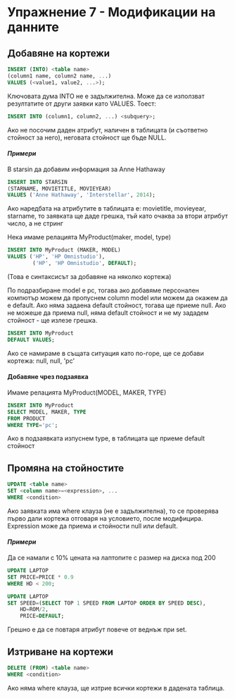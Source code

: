 

# Упражнение 7 - Модификации на данните

## Добавяне на кортежи

```sql
INSERT (INTO) <table name>
(column1 name, column2 name, ...)
VALUES (<value1, value2, ...>);
```

Ключовата дума INTO не е задължителна. Може да се използват резултатите от други заявки като VALUES. Тоест:

```sql
INSERT INTO (column1, column2, ...) <subquery>;
```

Ако не посочим даден атрибут, наличен в таблицата (и съответно стойност за него), неговата стойност ще бъде NULL.

#### *Примери*

В starsin да добавим информация за Anne Hathaway

```sql
INSERT INTO STARSIN
(STARNAME, MOVIETITLE, MOVIEYEAR)
VALUES ('Anne Hathaway', 'Interstellar', 2014);
```

Ако наредбата на атрибутите в таблицата е: movietitle, movieyear, starname, то заявката ще даде грешка, тъй като очаква за втори атрибут число, а не стринг

Нека имаме релацията MyProduct(maker, model, type)

```sql
INSERT INTO MyProduct (MAKER, MODEL)
VALUES ('HP', 'HP Omnistudio'),
        ('HP', 'HP Omnistudio', DEFAULT);
```
(Това е синтаксисът за добавяне на няколко кортежа)

По подразбиране model e pc, тогава ако добавяме персонален компютър можем да пропуснем column model или можем да окажем да е default.
Ако няма задаена default стойност, тогава ще приеме null. Ако не можеше да приема null, няма default стойност и не му зададем стойност - ще излезе грешка.

```sql
INSERT INTO MyProduct
DEFAULT VALUES;
```

Ако се намираме в същата ситуация като по-горе, ще се добави кортежа: null, null, 'pc'

#### Добавяне чрез подзаявка

Имаме релацията MyProduct(MODEL, MAKER, TYPE)

```sql
INSERT INTO MyProduct
SELECT MODEL, MAKER, TYPE
FROM PRODUCT
WHERE TYPE='pc';
```
Ако в подзаявката изпуснем type, в таблицата ще приеме default стойност

## Промяна на стойностите

```sql
UPDATE <table name>
SET <column name>=<expression>, ...
WHERE <condition>
```
Ако заявката има where клауза (не е задължителна), то се проверява първо дали кортежа отговаря на условието, после модифицира. Expression може да приема и стойности null или default.

#### *Примери*

Да се намали с 10% цената на лаптопите с размер на диска под 200

```sql
UPDATE LAPTOP
SET PRICE=PRICE * 0.9
WHERE HD < 200;
```

```sql
UPDATE LAPTOP
SET SPEED=(SELECT TOP 1 SPEED FROM LAPTOP ORDER BY SPEED DESC),
    HD=ROM/2,
    PRICE=DEFAULT;
```

Грешно е да се повтаря атрибут повече от веднъж при set.

## Изтриване на кортежи

```sql
DELETE (FROM) <table name>
WHERE <condition>
```

Ако няма where клауза, ще изтрие всички кортежи в дадената таблица.
